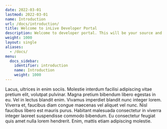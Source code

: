 ```yaml
---
date: 2022-03-01
lastmod: 2022-03-01
name: Introduction
url: /docs/introduction/
title: Welcome to inLive Developer Portal
description: Welcome to developer portal. This will be your source and reference how our platform can help you to develop a live streaming application.
weight: 1000
layout: single
aliases:
  - /docs/
menu:
  docs_sidebar:
    identifier: introduction
    name: Introduction
    weight: 1000
---
```


Lacus, ultrices in enim sociis. Molestie interdum facilisi adipiscing vitae pretium elit, volutpat pulvinar. Magna pretium bibendum libero egestas in eu. Vel in lectus blandit enim. Vivamus imperdiet blandit nunc integer lorem. Viverra et, faucibus diam congue maecenas vel aliquet vel nunc. Nisl faucibus libero est mauris purus. Habitant malesuada consectetur in viverra integer laoreet suspendisse commodo bibendum. Eu consectetur feugiat quis amet nulla lorem hendrerit. Enim, mattis etiam adipiscing molestie.